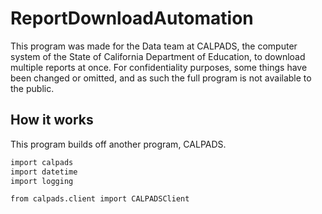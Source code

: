 # ReportDownloadAutomation

This program was made for the Data team at CALPADS, the computer system of the State of California Department of Education, to download multiple reports at once. For confidentiality purposes, some things have been changed or omitted, and as such the full program is not available to the public.

## How it works

This program builds off another program, CALPADS.

```bash
import calpads
import datetime
import logging

from calpads.client import CALPADSClient
```


